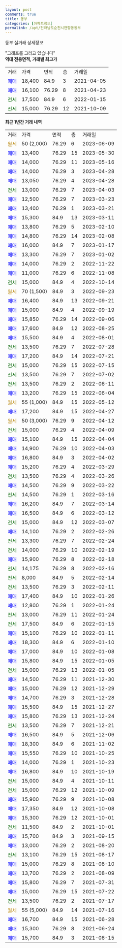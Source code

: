 ```yaml
---
layout: post
comments: true
title: 동부
categories: [아파트정보]
permalink: /apt/전라남도순천시연향동동부
---
```


동부 실거래 상세정보

<script type="text/javascript">
  google.charts.load('current', {'packages':['line', 'corechart']});
  google.charts.setOnLoadCallback(drawChart);

  function drawChart() {
    var data = new google.visualization.DataTable();
    data.addColumn('date', '거래일');
    data.addColumn('number', "매매");
    data.addColumn('number', "전세");
    data.addColumn('number', "전매");

    data.addRows([[new Date(Date.parse("2023-06-09")), null, null, null], [new Date(Date.parse("2023-05-30")), 13400, null, null], [new Date(Date.parse("2023-05-16")), 14000, null, null], [new Date(Date.parse("2023-04-28")), 14000, null, null], [new Date(Date.parse("2023-04-28")), 13050, null, null], [new Date(Date.parse("2023-04-03")), null, 13000, null], [new Date(Date.parse("2023-03-23")), 12500, null, null], [new Date(Date.parse("2023-03-21")), 13400, null, null], [new Date(Date.parse("2023-03-11")), 15300, null, null], [new Date(Date.parse("2023-02-10")), 13800, null, null], [new Date(Date.parse("2023-02-08")), 14800, null, null], [new Date(Date.parse("2023-01-17")), 16000, null, null], [new Date(Date.parse("2023-01-02")), 13300, null, null], [new Date(Date.parse("2022-11-22")), 14000, null, null], [new Date(Date.parse("2022-11-08")), 11000, null, null], [new Date(Date.parse("2022-10-14")), null, 15000, null], [new Date(Date.parse("2022-09-23")), null, null, null], [new Date(Date.parse("2022-09-21")), 16400, null, null], [new Date(Date.parse("2022-09-19")), 15000, null, null], [new Date(Date.parse("2022-09-06")), 15850, null, null], [new Date(Date.parse("2022-08-25")), 17600, null, null], [new Date(Date.parse("2022-08-01")), 15500, null, null], [new Date(Date.parse("2022-07-28")), null, 13500, null], [new Date(Date.parse("2022-07-21")), 17200, null, null], [new Date(Date.parse("2022-07-15")), null, 15000, null], [new Date(Date.parse("2022-07-02")), null, 13500, null], [new Date(Date.parse("2022-06-11")), null, 13500, null], [new Date(Date.parse("2022-06-04")), 13200, null, null], [new Date(Date.parse("2022-05-12")), null, null, null], [new Date(Date.parse("2022-04-27")), 17200, null, null], [new Date(Date.parse("2022-04-12")), null, null, null], [new Date(Date.parse("2022-04-09")), null, 15000, null], [new Date(Date.parse("2022-04-04")), 15100, null, null], [new Date(Date.parse("2022-04-03")), 14900, null, null], [new Date(Date.parse("2022-04-02")), 16800, null, null], [new Date(Date.parse("2022-03-29")), 15200, null, null], [new Date(Date.parse("2022-03-26")), null, 13500, null], [new Date(Date.parse("2022-03-22")), 14500, null, null], [new Date(Date.parse("2022-03-16")), null, 14500, null], [new Date(Date.parse("2022-03-14")), 16200, null, null], [new Date(Date.parse("2022-03-12")), 16500, null, null], [new Date(Date.parse("2022-03-07")), null, 15000, null], [new Date(Date.parse("2022-02-26")), 14100, null, null], [new Date(Date.parse("2022-02-24")), null, 13300, null], [new Date(Date.parse("2022-02-19")), null, 14000, null], [new Date(Date.parse("2022-02-18")), 15900, null, null], [new Date(Date.parse("2022-02-16")), null, 14175, null], [new Date(Date.parse("2022-02-14")), null, 8000, null], [new Date(Date.parse("2022-02-11")), null, 13500, null], [new Date(Date.parse("2022-01-26")), 17400, null, null], [new Date(Date.parse("2022-01-24")), 12800, null, null], [new Date(Date.parse("2022-01-24")), null, 13000, null], [new Date(Date.parse("2022-01-15")), null, 17500, null], [new Date(Date.parse("2022-01-11")), 15100, null, null], [new Date(Date.parse("2022-01-10")), 18300, null, null], [new Date(Date.parse("2022-01-08")), 17000, null, null], [new Date(Date.parse("2022-01-05")), 15800, null, null], [new Date(Date.parse("2022-01-05")), null, 15000, null], [new Date(Date.parse("2021-12-30")), 14500, null, null], [new Date(Date.parse("2021-12-29")), 15000, null, null], [new Date(Date.parse("2021-12-28")), 14700, null, null], [new Date(Date.parse("2021-12-27")), 15500, null, null], [new Date(Date.parse("2021-12-24")), 15800, null, null], [new Date(Date.parse("2021-12-21")), null, 13500, null], [new Date(Date.parse("2021-12-06")), 16500, null, null], [new Date(Date.parse("2021-11-02")), 18300, null, null], [new Date(Date.parse("2021-10-25")), 15550, null, null], [new Date(Date.parse("2021-10-23")), 14000, null, null], [new Date(Date.parse("2021-10-19")), 16800, null, null], [new Date(Date.parse("2021-10-11")), null, 15000, null], [new Date(Date.parse("2021-10-09")), null, 15000, null], [new Date(Date.parse("2021-10-08")), 15900, null, null], [new Date(Date.parse("2021-10-08")), 17350, null, null], [new Date(Date.parse("2021-10-01")), 15300, null, null], [new Date(Date.parse("2021-10-01")), null, 11500, null], [new Date(Date.parse("2021-09-15")), 15700, null, null], [new Date(Date.parse("2021-08-20")), 13000, null, null], [new Date(Date.parse("2021-08-17")), null, 13100, null], [new Date(Date.parse("2021-08-10")), 15000, null, null], [new Date(Date.parse("2021-08-09")), 13700, null, null], [new Date(Date.parse("2021-07-31")), 15800, null, null], [new Date(Date.parse("2021-07-22")), 15000, null, null], [new Date(Date.parse("2021-07-17")), null, 13500, null], [new Date(Date.parse("2021-07-16")), null, null, null], [new Date(Date.parse("2021-06-28")), 16700, null, null], [new Date(Date.parse("2021-06-24")), 15300, null, null], [new Date(Date.parse("2021-06-15")), 15700, null, null]]);

    var options = {
      hAxis: {
        format: 'yyyy/MM/dd'
      },    
      lineWidth: 0,
      pointsVisible: true,    
      title: '최근 1년간 유형별 실거래가 분포',
      legend: { position: 'bottom' }
    };

    var formatter = new google.visualization.NumberFormat({pattern:'###,###'} );
    formatter.format(data, 1);
    formatter.format(data, 2);
    
    setTimeout(function() {
        var chart = new google.visualization.LineChart(document.getElementById('columnchart_material'));
        chart.draw(data, (options));
        document.getElementById('loading').style.display = 'none';
    }, 200);
  }
</script>


<div id="loading" style="z-index:20; display: block; margin-left: 0px">"그래프를 그리고 있습니다"</div>
<div id="columnchart_material" style="width: 95%; margin-left: 0px; display: block"></div>
<!-- contents start -->
<b>역대 전용면적, 거래별 최고가</b>
<table class="sortable">
    <tr>
      <td>거래</td>
      <td>가격</td>
      <td>면적</td>
      <td>층</td>
      <td>거래일</td>
    </tr>
        <tr>
          <td><a style="color: blue">매매</a></td>
          <td>18,400</td>
          <td>84.9</td>
          <td>3</td>
          <td>2021-04-05</td>
        </tr>            <tr>
          <td><a style="color: blue">매매</a></td>
          <td>16,100</td>
          <td>76.29</td>
          <td>8</td>
          <td>2021-04-23</td>
        </tr>        
        <tr>
              <td><a style="color: darkgreen">전세</a></td>
              <td>17,500</td>
              <td>84.9</td>
              <td>6</td>
              <td>2022-01-15</td>
            </tr>            <tr>
              <td><a style="color: darkgreen">전세</a></td>
              <td>15,000</td>
              <td>76.29</td>
              <td>12</td>
              <td>2021-10-09</td>
            </tr>        
    
</table>

<b>최근 1년간 거래 내역</b>

<table class="sortable">
    <tr>
      <td>거래</td>
      <td>가격</td>
      <td>면적</td>
      <td>층</td>
      <td>거래일</td>
    </tr>
    <tr>
      <td><a style="color: darkgoldenrod">월세</a></td>
      <td>50 (2,000)</td>
      <td>76.29</td>
      <td>6</td>
      <td>2023-06-09</td>
    </tr>          <tr>
      <td><a style="color: blue">매매</a></td>
      <td>13,400</td>
      <td>76.29</td>
      <td>15</td>
      <td>2023-05-30</td>
    </tr>          <tr>
      <td><a style="color: blue">매매</a></td>
      <td>14,000</td>
      <td>76.29</td>
      <td>11</td>
      <td>2023-05-16</td>
    </tr>          <tr>
      <td><a style="color: blue">매매</a></td>
      <td>14,000</td>
      <td>76.29</td>
      <td>3</td>
      <td>2023-04-28</td>
    </tr>          <tr>
      <td><a style="color: blue">매매</a></td>
      <td>13,050</td>
      <td>76.29</td>
      <td>4</td>
      <td>2023-04-28</td>
    </tr>          <tr>
      <td><a style="color: darkgreen">전세</a></td>
      <td>13,000</td>
      <td>76.29</td>
      <td>7</td>
      <td>2023-04-03</td>
    </tr>          <tr>
      <td><a style="color: blue">매매</a></td>
      <td>12,500</td>
      <td>76.29</td>
      <td>7</td>
      <td>2023-03-23</td>
    </tr>          <tr>
      <td><a style="color: blue">매매</a></td>
      <td>13,400</td>
      <td>76.29</td>
      <td>1</td>
      <td>2023-03-21</td>
    </tr>          <tr>
      <td><a style="color: blue">매매</a></td>
      <td>15,300</td>
      <td>84.9</td>
      <td>13</td>
      <td>2023-03-11</td>
    </tr>          <tr>
      <td><a style="color: blue">매매</a></td>
      <td>13,800</td>
      <td>76.29</td>
      <td>5</td>
      <td>2023-02-10</td>
    </tr>          <tr>
      <td><a style="color: blue">매매</a></td>
      <td>14,800</td>
      <td>76.29</td>
      <td>14</td>
      <td>2023-02-08</td>
    </tr>          <tr>
      <td><a style="color: blue">매매</a></td>
      <td>16,000</td>
      <td>84.9</td>
      <td>7</td>
      <td>2023-01-17</td>
    </tr>          <tr>
      <td><a style="color: blue">매매</a></td>
      <td>13,300</td>
      <td>76.29</td>
      <td>7</td>
      <td>2023-01-02</td>
    </tr>          <tr>
      <td><a style="color: blue">매매</a></td>
      <td>14,000</td>
      <td>76.29</td>
      <td>2</td>
      <td>2022-11-22</td>
    </tr>          <tr>
      <td><a style="color: blue">매매</a></td>
      <td>11,000</td>
      <td>76.29</td>
      <td>6</td>
      <td>2022-11-08</td>
    </tr>          <tr>
      <td><a style="color: darkgreen">전세</a></td>
      <td>15,000</td>
      <td>84.9</td>
      <td>4</td>
      <td>2022-10-14</td>
    </tr>          <tr>
      <td><a style="color: darkgoldenrod">월세</a></td>
      <td>70 (1,500)</td>
      <td>84.9</td>
      <td>3</td>
      <td>2022-09-23</td>
    </tr>          <tr>
      <td><a style="color: blue">매매</a></td>
      <td>16,400</td>
      <td>84.9</td>
      <td>13</td>
      <td>2022-09-21</td>
    </tr>          <tr>
      <td><a style="color: blue">매매</a></td>
      <td>15,000</td>
      <td>84.9</td>
      <td>4</td>
      <td>2022-09-19</td>
    </tr>          <tr>
      <td><a style="color: blue">매매</a></td>
      <td>15,850</td>
      <td>76.29</td>
      <td>14</td>
      <td>2022-09-06</td>
    </tr>          <tr>
      <td><a style="color: blue">매매</a></td>
      <td>17,600</td>
      <td>84.9</td>
      <td>12</td>
      <td>2022-08-25</td>
    </tr>          <tr>
      <td><a style="color: blue">매매</a></td>
      <td>15,500</td>
      <td>84.9</td>
      <td>4</td>
      <td>2022-08-01</td>
    </tr>          <tr>
      <td><a style="color: darkgreen">전세</a></td>
      <td>13,500</td>
      <td>76.29</td>
      <td>7</td>
      <td>2022-07-28</td>
    </tr>          <tr>
      <td><a style="color: blue">매매</a></td>
      <td>17,200</td>
      <td>84.9</td>
      <td>14</td>
      <td>2022-07-21</td>
    </tr>          <tr>
      <td><a style="color: darkgreen">전세</a></td>
      <td>15,000</td>
      <td>76.29</td>
      <td>15</td>
      <td>2022-07-15</td>
    </tr>          <tr>
      <td><a style="color: darkgreen">전세</a></td>
      <td>13,500</td>
      <td>76.29</td>
      <td>7</td>
      <td>2022-07-02</td>
    </tr>          <tr>
      <td><a style="color: darkgreen">전세</a></td>
      <td>13,500</td>
      <td>76.29</td>
      <td>2</td>
      <td>2022-06-11</td>
    </tr>          <tr>
      <td><a style="color: blue">매매</a></td>
      <td>13,200</td>
      <td>76.29</td>
      <td>15</td>
      <td>2022-06-04</td>
    </tr>          <tr>
      <td><a style="color: darkgoldenrod">월세</a></td>
      <td>55 (1,000)</td>
      <td>84.9</td>
      <td>15</td>
      <td>2022-05-12</td>
    </tr>          <tr>
      <td><a style="color: blue">매매</a></td>
      <td>17,200</td>
      <td>84.9</td>
      <td>15</td>
      <td>2022-04-27</td>
    </tr>          <tr>
      <td><a style="color: darkgoldenrod">월세</a></td>
      <td>50 (3,000)</td>
      <td>76.29</td>
      <td>9</td>
      <td>2022-04-12</td>
    </tr>          <tr>
      <td><a style="color: darkgreen">전세</a></td>
      <td>15,000</td>
      <td>76.29</td>
      <td>4</td>
      <td>2022-04-09</td>
    </tr>          <tr>
      <td><a style="color: blue">매매</a></td>
      <td>15,100</td>
      <td>84.9</td>
      <td>15</td>
      <td>2022-04-04</td>
    </tr>          <tr>
      <td><a style="color: blue">매매</a></td>
      <td>14,900</td>
      <td>76.29</td>
      <td>10</td>
      <td>2022-04-03</td>
    </tr>          <tr>
      <td><a style="color: blue">매매</a></td>
      <td>16,800</td>
      <td>84.9</td>
      <td>3</td>
      <td>2022-04-02</td>
    </tr>          <tr>
      <td><a style="color: blue">매매</a></td>
      <td>15,200</td>
      <td>76.29</td>
      <td>4</td>
      <td>2022-03-29</td>
    </tr>          <tr>
      <td><a style="color: darkgreen">전세</a></td>
      <td>13,500</td>
      <td>76.29</td>
      <td>4</td>
      <td>2022-03-26</td>
    </tr>          <tr>
      <td><a style="color: blue">매매</a></td>
      <td>14,500</td>
      <td>76.29</td>
      <td>9</td>
      <td>2022-03-22</td>
    </tr>          <tr>
      <td><a style="color: darkgreen">전세</a></td>
      <td>14,500</td>
      <td>76.29</td>
      <td>1</td>
      <td>2022-03-16</td>
    </tr>          <tr>
      <td><a style="color: blue">매매</a></td>
      <td>16,200</td>
      <td>84.9</td>
      <td>7</td>
      <td>2022-03-14</td>
    </tr>          <tr>
      <td><a style="color: blue">매매</a></td>
      <td>16,500</td>
      <td>84.9</td>
      <td>6</td>
      <td>2022-03-12</td>
    </tr>          <tr>
      <td><a style="color: darkgreen">전세</a></td>
      <td>15,000</td>
      <td>84.9</td>
      <td>12</td>
      <td>2022-03-07</td>
    </tr>          <tr>
      <td><a style="color: blue">매매</a></td>
      <td>14,100</td>
      <td>76.29</td>
      <td>2</td>
      <td>2022-02-26</td>
    </tr>          <tr>
      <td><a style="color: darkgreen">전세</a></td>
      <td>13,300</td>
      <td>76.29</td>
      <td>7</td>
      <td>2022-02-24</td>
    </tr>          <tr>
      <td><a style="color: darkgreen">전세</a></td>
      <td>14,000</td>
      <td>76.29</td>
      <td>10</td>
      <td>2022-02-19</td>
    </tr>          <tr>
      <td><a style="color: blue">매매</a></td>
      <td>15,900</td>
      <td>76.29</td>
      <td>8</td>
      <td>2022-02-18</td>
    </tr>          <tr>
      <td><a style="color: darkgreen">전세</a></td>
      <td>14,175</td>
      <td>76.29</td>
      <td>8</td>
      <td>2022-02-16</td>
    </tr>          <tr>
      <td><a style="color: darkgreen">전세</a></td>
      <td>8,000</td>
      <td>84.9</td>
      <td>5</td>
      <td>2022-02-14</td>
    </tr>          <tr>
      <td><a style="color: darkgreen">전세</a></td>
      <td>13,500</td>
      <td>76.29</td>
      <td>3</td>
      <td>2022-02-11</td>
    </tr>          <tr>
      <td><a style="color: blue">매매</a></td>
      <td>17,400</td>
      <td>84.9</td>
      <td>10</td>
      <td>2022-01-26</td>
    </tr>          <tr>
      <td><a style="color: blue">매매</a></td>
      <td>12,800</td>
      <td>76.29</td>
      <td>1</td>
      <td>2022-01-24</td>
    </tr>          <tr>
      <td><a style="color: darkgreen">전세</a></td>
      <td>13,000</td>
      <td>76.29</td>
      <td>11</td>
      <td>2022-01-24</td>
    </tr>          <tr>
      <td><a style="color: darkgreen">전세</a></td>
      <td>17,500</td>
      <td>84.9</td>
      <td>6</td>
      <td>2022-01-15</td>
    </tr>          <tr>
      <td><a style="color: blue">매매</a></td>
      <td>15,100</td>
      <td>76.29</td>
      <td>10</td>
      <td>2022-01-11</td>
    </tr>          <tr>
      <td><a style="color: blue">매매</a></td>
      <td>18,300</td>
      <td>84.9</td>
      <td>6</td>
      <td>2022-01-10</td>
    </tr>          <tr>
      <td><a style="color: blue">매매</a></td>
      <td>17,000</td>
      <td>84.9</td>
      <td>10</td>
      <td>2022-01-08</td>
    </tr>          <tr>
      <td><a style="color: blue">매매</a></td>
      <td>15,800</td>
      <td>84.9</td>
      <td>15</td>
      <td>2022-01-05</td>
    </tr>          <tr>
      <td><a style="color: darkgreen">전세</a></td>
      <td>15,000</td>
      <td>76.29</td>
      <td>13</td>
      <td>2022-01-05</td>
    </tr>          <tr>
      <td><a style="color: blue">매매</a></td>
      <td>14,500</td>
      <td>76.29</td>
      <td>11</td>
      <td>2021-12-30</td>
    </tr>          <tr>
      <td><a style="color: blue">매매</a></td>
      <td>15,000</td>
      <td>76.29</td>
      <td>12</td>
      <td>2021-12-29</td>
    </tr>          <tr>
      <td><a style="color: blue">매매</a></td>
      <td>14,700</td>
      <td>76.29</td>
      <td>3</td>
      <td>2021-12-28</td>
    </tr>          <tr>
      <td><a style="color: blue">매매</a></td>
      <td>15,500</td>
      <td>84.9</td>
      <td>15</td>
      <td>2021-12-27</td>
    </tr>          <tr>
      <td><a style="color: blue">매매</a></td>
      <td>15,800</td>
      <td>76.29</td>
      <td>13</td>
      <td>2021-12-24</td>
    </tr>          <tr>
      <td><a style="color: darkgreen">전세</a></td>
      <td>13,500</td>
      <td>76.29</td>
      <td>7</td>
      <td>2021-12-21</td>
    </tr>          <tr>
      <td><a style="color: blue">매매</a></td>
      <td>16,500</td>
      <td>84.9</td>
      <td>5</td>
      <td>2021-12-06</td>
    </tr>          <tr>
      <td><a style="color: blue">매매</a></td>
      <td>18,300</td>
      <td>84.9</td>
      <td>6</td>
      <td>2021-11-02</td>
    </tr>          <tr>
      <td><a style="color: blue">매매</a></td>
      <td>15,550</td>
      <td>76.29</td>
      <td>10</td>
      <td>2021-10-25</td>
    </tr>          <tr>
      <td><a style="color: blue">매매</a></td>
      <td>14,000</td>
      <td>76.29</td>
      <td>1</td>
      <td>2021-10-23</td>
    </tr>          <tr>
      <td><a style="color: blue">매매</a></td>
      <td>16,800</td>
      <td>84.9</td>
      <td>10</td>
      <td>2021-10-19</td>
    </tr>          <tr>
      <td><a style="color: darkgreen">전세</a></td>
      <td>15,000</td>
      <td>84.9</td>
      <td>4</td>
      <td>2021-10-11</td>
    </tr>          <tr>
      <td><a style="color: darkgreen">전세</a></td>
      <td>15,000</td>
      <td>76.29</td>
      <td>12</td>
      <td>2021-10-09</td>
    </tr>          <tr>
      <td><a style="color: blue">매매</a></td>
      <td>15,900</td>
      <td>76.29</td>
      <td>9</td>
      <td>2021-10-08</td>
    </tr>          <tr>
      <td><a style="color: blue">매매</a></td>
      <td>17,350</td>
      <td>84.9</td>
      <td>12</td>
      <td>2021-10-08</td>
    </tr>          <tr>
      <td><a style="color: blue">매매</a></td>
      <td>15,300</td>
      <td>76.29</td>
      <td>12</td>
      <td>2021-10-01</td>
    </tr>          <tr>
      <td><a style="color: darkgreen">전세</a></td>
      <td>11,500</td>
      <td>84.9</td>
      <td>2</td>
      <td>2021-10-01</td>
    </tr>          <tr>
      <td><a style="color: blue">매매</a></td>
      <td>15,700</td>
      <td>84.9</td>
      <td>3</td>
      <td>2021-09-15</td>
    </tr>          <tr>
      <td><a style="color: blue">매매</a></td>
      <td>13,000</td>
      <td>76.29</td>
      <td>2</td>
      <td>2021-08-20</td>
    </tr>          <tr>
      <td><a style="color: darkgreen">전세</a></td>
      <td>13,100</td>
      <td>76.29</td>
      <td>15</td>
      <td>2021-08-17</td>
    </tr>          <tr>
      <td><a style="color: blue">매매</a></td>
      <td>15,000</td>
      <td>76.29</td>
      <td>8</td>
      <td>2021-08-10</td>
    </tr>          <tr>
      <td><a style="color: blue">매매</a></td>
      <td>13,700</td>
      <td>76.29</td>
      <td>2</td>
      <td>2021-08-09</td>
    </tr>          <tr>
      <td><a style="color: blue">매매</a></td>
      <td>15,800</td>
      <td>76.29</td>
      <td>7</td>
      <td>2021-07-31</td>
    </tr>          <tr>
      <td><a style="color: blue">매매</a></td>
      <td>15,000</td>
      <td>76.29</td>
      <td>15</td>
      <td>2021-07-22</td>
    </tr>          <tr>
      <td><a style="color: darkgreen">전세</a></td>
      <td>13,500</td>
      <td>76.29</td>
      <td>2</td>
      <td>2021-07-17</td>
    </tr>          <tr>
      <td><a style="color: darkgoldenrod">월세</a></td>
      <td>55 (5,000)</td>
      <td>84.9</td>
      <td>14</td>
      <td>2021-07-16</td>
    </tr>          <tr>
      <td><a style="color: blue">매매</a></td>
      <td>16,700</td>
      <td>84.9</td>
      <td>15</td>
      <td>2021-06-28</td>
    </tr>          <tr>
      <td><a style="color: blue">매매</a></td>
      <td>15,300</td>
      <td>76.29</td>
      <td>8</td>
      <td>2021-06-24</td>
    </tr>          <tr>
      <td><a style="color: blue">매매</a></td>
      <td>15,700</td>
      <td>84.9</td>
      <td>3</td>
      <td>2021-06-15</td>
    </tr>      </table>
<!-- contents end -->    

